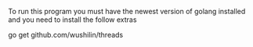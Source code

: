 To run this program you must have the newest version of golang installed and you need to install the follow extras


go get github.com/wushilin/threads
